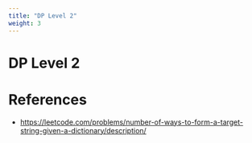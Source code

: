 ```yaml
---
title: "DP Level 2"
weight: 3
---
```

# DP Level 2

# References
* https://leetcode.com/problems/number-of-ways-to-form-a-target-string-given-a-dictionary/description/
